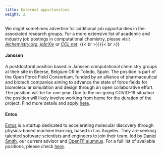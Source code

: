 ```yaml
---
title: External opportunities
weight: 2
---
```

We might sometimes advertise for additional job opportunities in the associated research groups. For a more extensive list of academic and industry job postings in computational chemistry, please visit [_Alchemistry.org_](http://www.alchemistry.org/wiki/Job_postings), [_jobrXiv_](https://jobrxiv.org/) or [_CCL.net_](http://ccl.net/chemistry/announcements/jobs/index.shtml).
{{< br >}}{{< br >}}

#### Janssen

A postdoctoral position based in Janssen computational chemistry groups at their site in Beerse, Belgium OR in Toledo, Spain. The position is part of the Open Force Field Consortium, funded by an alliance of pharmaceutical and biotech companies aiming to advance the state of force fields for biomolecular simulation and design through an open collaborative effort. The position will be for one year. Due to the on-going COVID-19 situation the position will likely involve working from home for the duration of the project. Find more details and apply [here](https://jobs.jnj.com/jobs/2005873012W?lang=en-us&previousLocale=en-US).

#### Entos

[Entos](https://www.entos.ai/) is a startup dedicated to accelerating molecular discovery through physics-based machine learning, based in Los Angeles. They are seeking talented software scientists and engineers to join their team, led by [Daniel Smith](http://linkedin.com/in/daniel-smith-a656416a), our current advisor and [OpenFF alumnus](/about/team/#alumni). For a full list of available positions, please check [here](https://www.linkedin.com/company/entos-inc/jobs/).
